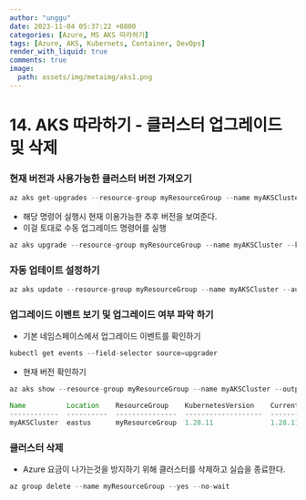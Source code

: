 ```yaml
---
author: "unggu"
date: 2023-11-04 05:37:22 +0800
categories: [Azure, MS AKS 따라하기]
tags: [Azure, AKS, Kubernets, Container, DevOps]
render_with_liquid: true
comments: true
image:
  path: assets/img/metaimg/aks1.png
---
```


# 14. AKS 따라하기 - 클러스터 업그레이드 및 삭제

### 현재 버전과 사용가능한 클러스터 버전 가져오기

```java
az aks get-upgrades --resource-group myResourceGroup --name myAKSCluster
```

- 해당 명령어 실행시 현재 이용가능한 추후 버전을 보여준다.
- 이걸 토대로 수동 업그레이드 명령어를 실행

```java
az aks upgrade --resource-group myResourceGroup --name myAKSCluster --kubernetes-version KUBERNETES_VERSION
```

### 자동 업테이트 설정하기

```java
az aks update --resource-group myResourceGroup --name myAKSCluster --auto-upgrade-channel patch
```

### 업그레이드 이벤트 보기 및 업그레이드 여부 파악 하기

- 기본 네임스페이스에서 업그레이드 이벤트를 확인하기

```java
kubectl get events --field-selector source=upgrader
```

- 현재 버전 확인하기

```java
az aks show --resource-group myResourceGroup --name myAKSCluster --output table
```

```java
Name          Location    ResourceGroup    KubernetesVersion    CurrentKubernetesVersion    ProvisioningState    Fqdn
------------  ----------  ---------------  -------------------  --------------------------  -------------------  ----------------------------------------------
myAKSCluster  eastus      myResourceGroup  1.28.11              1.28.11                     Upgrading            myakscluster-dns-jvy1fjgm.hcp.eastus.azmk8s.io
```

### 클러스터 삭제

- Azure 요금이 나가는것을 방지하기 위해 클러스터를 삭제하고 실습을 종료한다.

```java
az group delete --name myResourceGroup --yes --no-wait
```